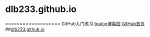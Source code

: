 # dlb233.github.io
===================
GitHub入门练习
<a href="http://www.cnblogs.com/toulon/">toulon博客园</a>
[GitHub首页](http://www.github.com)
##<a name="relative_post" href="https://dlb233.github.io/">dlb233.github.io</a>
